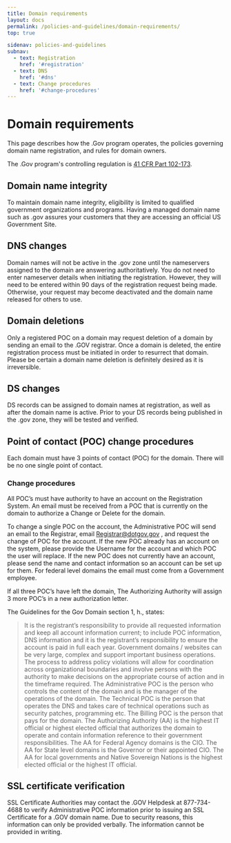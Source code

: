 ```yaml
---
title: Domain requirements
layout: docs
permalink: /policies-and-guidelines/domain-requirements/
top: true

sidenav: policies-and-guidelines
subnav:
  - text: Registration
    href: '#registration'
  - text: DNS
    href: '#dns'
  - text: Change procedures
    href: '#change-procedures'
---
```


# Domain requirements

This page describes how the .Gov program operates, the policies governing domain name registration, and rules for domain owners.

The .Gov program's controlling regulation is [41 CFR Part 102-173](https://www.ecfr.gov/cgi-bin/text-idx?mc=true&node=pt41.3.102_6173&rgn=div5).

## Domain name integrity

To maintain domain name integrity, eligibility is limited to qualified government organizations and programs. Having a managed domain name such as .gov assures your customers that they are accessing an official US Government Site.

## DNS changes

Domain names will not be active in the .gov zone until the nameservers assigned to the domain are answering authoritatively. You do not need to enter nameserver details when initiating the registration. However, they will need to be entered within 90 days of the registration request being made. Otherwise, your request may become deactivated and the domain name released for others to use.

## Domain deletions

Only a registered POC on a domain may request deletion of a domain by sending an email to the .GOV registrar.  Once a domain is deleted, the entire registration process must be initiated in order to resurrect that domain.  Please be certain a domain name deletion is definitely desired as it is irreversible.

## DS changes

DS records can be assigned to domain names at registration, as well as after the domain name is active. Prior to your DS records being published in the .gov zone, they will be tested and verified.

## Point of contact (POC) change procedures

Each domain must have 3 points of contact (POC) for the domain.  There will be no one single point of contact.

### Change procedures

All POC’s must have authority to have an account on the Registration System. An email must be received from a POC that is currently on the domain to authorize a Change or Delete for the domain.

To change a single POC on the account, the Administrative POC will send an email to the Registrar, email Registrar@dotgov.gov , and request the change of POC for the account. If the new POC already has an account on the system, please provide the Username for the account and which POC the user will replace. If the new POC does not currently have an account, please send the name and contact information so an account can be set up for them. For federal level domains the email must come from a Government employee.

If all three POC’s have left the domain, The Authorizing Authority will assign 3 more POC’s in a new authorization letter.

The Guidelines for the Gov Domain section 1, h., states:

> It is the registrant’s responsibility to provide all requested information and keep all account information current; to include POC information, DNS information and it is the registrant’s responsibility to ensure the account is paid in full each year. Government domains / websites can be very large, complex and support important business operations. The process to address policy violations will allow for coordination across organizational boundaries and involve persons with the authority to make decisions on the appropriate course of action and in the timeframe required. The Administrative POC is the person who controls the content of the domain and is the manager of the operations of the domain. The Technical POC is the person that operates the DNS and takes care of technical operations such as security patches, programming etc. The Billing POC is the person that pays for the domain. The Authorizing Authority (AA) is the highest IT official or highest elected official that authorizes the domain to operate and contain information reference to their government responsibilities. The AA for Federal Agency domains is the CIO. The AA for State level domains is the Governor or their appointed CIO. The AA for local governments and Native Sovereign Nations is the highest elected official or the highest IT official.

## SSL certificate verification

SSL Certificate Authorities may contact the .GOV Helpdesk at 877-734-4688 to verify Administrative POC information prior to issuing an SSL Certificate for a .GOV domain name. Due to security reasons, this information can only be provided verbally. The information cannot be provided in writing.
